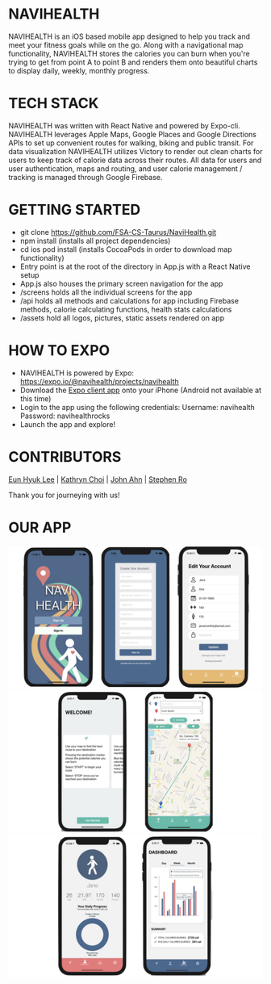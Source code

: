# NAVIHEALTH
NAVIHEALTH is an iOS based mobile app designed to help you track and meet your fitness goals while on the go. Along with a navigational map functionality, NAVIHEALTH stores the calories you can burn when you're trying to get from point A to point B and renders them onto beautiful charts to display daily, weekly, monthly progress.

# TECH STACK
NAVIHEALTH was written with React Native and powered by Expo-cli. NAVIHEALTH leverages Apple Maps, Google Places and Google Directions APIs to set up convenient routes for walking, biking and public transit. For data visualization NAVIHEALTH utilizes Victory to render out clean charts for users to keep track of calorie data across their routes. All data for users and user authentication, maps and routing, and user calorie management / tracking is managed through Google Firebase.

# GETTING STARTED
- git clone https://github.com/FSA-CS-Taurus/NaviHealth.git
- npm install (installs all project dependencies)
- cd ios pod install (installs CocoaPods in order to download map functionality)
- Entry point is at the root of the directory in App.js with a React Native setup
- App.js also houses the primary screen navigation for the app
- /screens holds all the individual screens for the app
- /api holds all methods and calculations for app including Firebase methods, calorie calculating functions, health stats calculations
- /assets hold all logos, pictures, static assets rendered on app


# HOW TO EXPO
- NAVIHEALTH is powered by Expo:
https://expo.io/@navihealth/projects/navihealth
- Download the [Expo client app](https://apps.apple.com/us/app/expo-client/id982107779) onto your iPhone (Android not available at this time)
- Login to the app using the following credentials:
Username: navihealth
Password: navihealthrocks
- Launch the app and explore!

# CONTRIBUTORS
[Eun Hyuk Lee](linkedin.com/in/eunhyuklee/) | [Kathryn Choi](linkedin.com/in/kathryn-choi/) | [John Ahn](linkedin.com/in/john-yo-ahn/) | [Stephen Ro](linkedin.com/in/stephen-ro)

Thank you for journeying with us!

# OUR APP
![alt text](./assets/welcomeScreenshots.jpeg)
![alt text](./assets/mapScreenshots.jpeg)
![alt text](./assets/profileScreenshots.jpeg)

